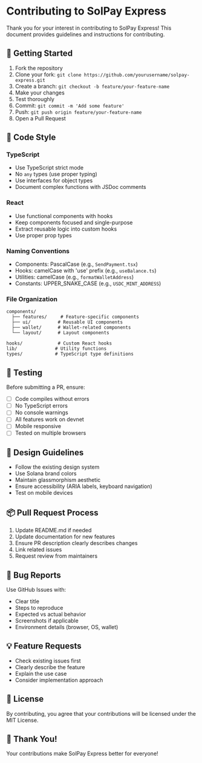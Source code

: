 # Contributing to SolPay Express

Thank you for your interest in contributing to SolPay Express! This document provides guidelines and instructions for contributing.

## 🚀 Getting Started

1. Fork the repository
2. Clone your fork: `git clone https://github.com/yourusername/solpay-express.git`
3. Create a branch: `git checkout -b feature/your-feature-name`
4. Make your changes
5. Test thoroughly
6. Commit: `git commit -m 'Add some feature'`
7. Push: `git push origin feature/your-feature-name`
8. Open a Pull Request

## 📝 Code Style

### TypeScript
- Use TypeScript strict mode
- No `any` types (use proper typing)
- Use interfaces for object types
- Document complex functions with JSDoc comments

### React
- Use functional components with hooks
- Keep components focused and single-purpose
- Extract reusable logic into custom hooks
- Use proper prop types

### Naming Conventions
- Components: PascalCase (e.g., `SendPayment.tsx`)
- Hooks: camelCase with 'use' prefix (e.g., `useBalance.ts`)
- Utilities: camelCase (e.g., `formatWalletAddress`)
- Constants: UPPER_SNAKE_CASE (e.g., `USDC_MINT_ADDRESS`)

### File Organization
```
components/
  ├── features/     # Feature-specific components
  ├── ui/          # Reusable UI components
  ├── wallet/      # Wallet-related components
  └── layout/      # Layout components

hooks/             # Custom React hooks
lib/              # Utility functions
types/            # TypeScript type definitions
```

## 🧪 Testing

Before submitting a PR, ensure:
- [ ] Code compiles without errors
- [ ] No TypeScript errors
- [ ] No console warnings
- [ ] All features work on devnet
- [ ] Mobile responsive
- [ ] Tested on multiple browsers

## 🎨 Design Guidelines

- Follow the existing design system
- Use Solana brand colors
- Maintain glassmorphism aesthetic
- Ensure accessibility (ARIA labels, keyboard navigation)
- Test on mobile devices

## 📦 Pull Request Process

1. Update README.md if needed
2. Update documentation for new features
3. Ensure PR description clearly describes changes
4. Link related issues
5. Request review from maintainers

## 🐛 Bug Reports

Use GitHub Issues with:
- Clear title
- Steps to reproduce
- Expected vs actual behavior
- Screenshots if applicable
- Environment details (browser, OS, wallet)

## 💡 Feature Requests

- Check existing issues first
- Clearly describe the feature
- Explain the use case
- Consider implementation approach

## 📄 License

By contributing, you agree that your contributions will be licensed under the MIT License.

## 🙏 Thank You!

Your contributions make SolPay Express better for everyone!

